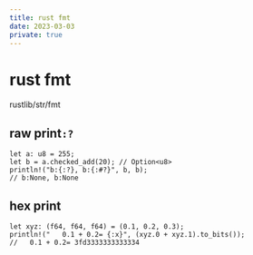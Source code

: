 ```yaml
---
title: rust fmt
date: 2023-03-03
private: true
---
```

# rust fmt
rustlib/str/fmt

## raw print`:?`
    let a: u8 = 255;
    let b = a.checked_add(20); // Option<u8>
    println!("b:{:?}, b:{:#?}", b, b);
    // b:None, b:None

## hex print
    let xyz: (f64, f64, f64) = (0.1, 0.2, 0.3);
    println!("   0.1 + 0.2= {:x}", (xyz.0 + xyz.1).to_bits());
    //   0.1 + 0.2= 3fd3333333333334